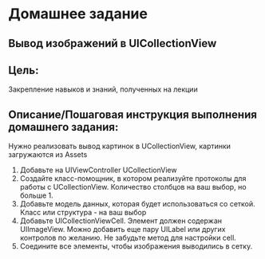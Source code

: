 # Домашнее задание
## Вывод изображений в UICollectionView

## Цель:
Закрепление навыков и знаний, полученных на лекции


## Описание/Пошаговая инструкция выполнения домашнего задания:
Нужно реализовать вывод картинок в UCollectionView, картинки загружаются из Assets

1. Добавьте на UIViewController UCollectionView
2. Создайте класс-помощник, в котором реализуйте протоколы для работы с UCollectionView. Количество столбцов на ваш выбор, но больше 1.
3. Добавьте модель данных, которая будет использоваться со сеткой. Класс или структура - на ваш выбор
4. Добавьте UICollectionViewCell. Элемент должен содержан UIImageView. Можно добавить еще пару UILabel или других контролов по желанию. Не забудьте метод для настройки cell.
5. Соедините все элементы, чтобы изображения выводились в сетку.
